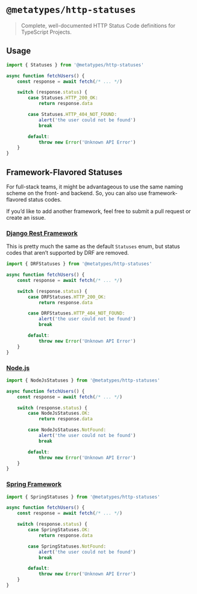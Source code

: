 # `@metatypes/http-statuses`

> Complete, well-documented HTTP Status Code definitions for TypeScript Projects.

## Usage

```typescript
import { Statuses } from '@metatypes/http-statuses'

async function fetchUsers() {
	const response = await fetch(/* ... */)

	switch (response.status) {
		case Statuses.HTTP_200_OK:
			return response.data

		case Statuses.HTTP_404_NOT_FOUND:
			alert('the user could not be found')
			break

		default:
			throw new Error('Unknown API Error')
	}
}
```

## Framework-Flavored Statuses

For full-stack teams, it might be advantageous to use the same naming scheme on the front- and backend. So, you can also use framework-flavored status codes.

If you’d like to add another framework, feel free to submit a pull request or create an issue.

### [Django Rest Framework](https://github.com/encode/django-rest-framework)

This is pretty much the same as the default `Statuses` enum, but status codes that aren’t supported by DRF are removed.

```typescript
import { DRFStatuses } from '@metatypes/http-statuses'

async function fetchUsers() {
	const response = await fetch(/* ... */)

	switch (response.status) {
		case DRFStatuses.HTTP_200_OK:
			return response.data

		case DRFStatuses.HTTP_404_NOT_FOUND:
			alert('the user could not be found')
			break

		default:
			throw new Error('Unknown API Error')
	}
}
```

### [Node.js](https://nodejs.org)

```typescript
import { NodeJsStatuses } from '@metatypes/http-statuses'

async function fetchUsers() {
	const response = await fetch(/* ... */)

	switch (response.status) {
		case NodeJsStatuses.OK:
			return response.data

		case NodeJsStatuses.NotFound:
			alert('the user could not be found')
			break

		default:
			throw new Error('Unknown API Error')
	}
}
```

### [Spring Framework](https://spring.io)

```typescript
import { SpringStatuses } from '@metatypes/http-statuses'

async function fetchUsers() {
	const response = await fetch(/* ... */)

	switch (response.status) {
		case SpringStatuses.OK:
			return response.data

		case SpringStatuses.NotFound:
			alert('the user could not be found')
			break

		default:
			throw new Error('Unknown API Error')
	}
}
```
